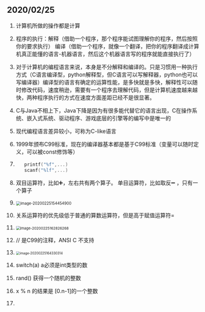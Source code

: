 ## 2020/02/25
1. 计算机所做的操作都是计算

2. 程序的执行：解释（借助一个程序，那个程序能试图理解你的程序，然后按照你的要求执行）
              编译（借助一个程序，就像一个翻译，把你的程序翻译成计算机真正能懂的语言-机器语言，然后这个机器语言写的程序就能直接执行了）
          
3. 对于计算机的编程语言来说，本身是不分解释和编译的。只是习惯用一种执行方式（C语言编译型，python解释型，但C语言可以写解释器，python也可以写编译器）编译型的语言有确定的运算性能，是多快就是多快，解释性可以随时修改代码，速度稍逊，需要有一个程序去理解代码，但是计算机速度越来越快，两种程序执行的方式在速度方面差距已经不是很显著。

4. C与Java不相上下，Java下降是因为有很多能代替它的语言出现，C在操作系统、嵌入式系统、驱动程序、游戏底层的引擎等的编写中是唯一的

5. 现代编程语言差异较小，可称为C-like语言

6. 1999年颁布C99标准，现在的编译器基本都是基于C99标准（变量可以随时定义，可以被const修饰等）

7. ```c
      printf("%f",...)
      scanf("%lf",...)
      ```

8.  双目运算符，比如➕，左右共有两个算子。  单目运算符，比如取反➖ ，只有一个算子

9. <img src="C:\Users\13416\AppData\Roaming\Typora\typora-user-images\image-20200225154454900.png" alt="image-20200225154454900" style="zoom:70%;" />

10. 关系运算符的优先级低于普通的算数运算符，但是高于赋值运算符=

11. <img src="C:\Users\13416\AppData\Roaming\Typora\typora-user-images\image-20200225162826268.png" alt="image-20200225162826268" style="zoom:67%;" />

12.  // 是C99的注释，ANSI C 不支持

13. <img src="C:\Users\13416\AppData\Roaming\Typora\typora-user-images\image-20200225164330314.png" alt="image-20200225164330314" style="zoom:60%;" />

14. switch(a) a必须是int类型的数

15. rand() 获得一个随机的整数

16.  x % n 的结果是 [0.n-1]的一个整数

17. 